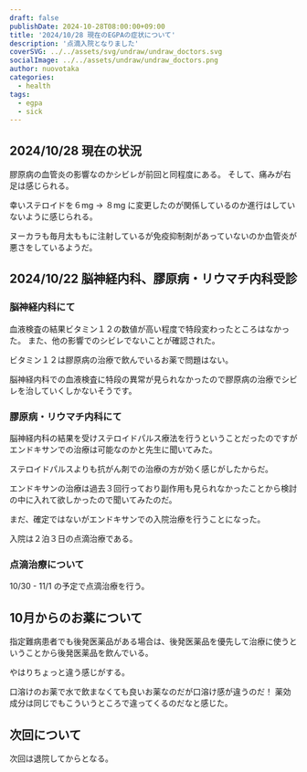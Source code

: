 ```yaml
---
draft: false
publishDate: 2024-10-28T08:00:00+09:00
title: '2024/10/28 現在のEGPAの症状について'
description: '点滴入院となりました'
coverSVG: ../../assets/svg/undraw/undraw_doctors.svg
socialImage: ../../assets/undraw/undraw_doctors.png
author: nuovotaka
categories:
  - health
tags:
  - egpa
  - sick
---
```


## 2024/10/28 現在の状況

膠原病の血管炎の影響なのかシビレが前回と同程度にある。
そして、痛みが右足は感じられる。

幸いステロイドを６mg -> ８mg に変更したのが関係しているのか進行はしていないように感じられる。

ヌーカラも毎月太ももに注射しているが免疫抑制剤があっていないのか血管炎が悪さをしているようだ。

## 2024/10/22 脳神経内科、膠原病・リウマチ内科受診

### 脳神経内科にて

血液検査の結果ビタミン１２の数値が高い程度で特段変わったところはなかった。
また、他の影響でのシビレでないことが確認された。

ビタミン１２は膠原病の治療で飲んでいるお薬で問題はない。

脳神経内科での血液検査に特段の異常が見られなかったので膠原病の治療でシビレを治していくしかないそうです。

### 膠原病・リウマチ内科にて

脳神経内科の結果を受けステロイドパルス療法を行うということだったのですがエンドキサンでの治療は可能なのかと先生に聞いてみた。

ステロイドパルスよりも抗がん剤での治療の方が効く感じがしたからだ。

エンドキサンの治療は過去３回行っており副作用も見られなかったことから検討の中に入れて欲しかったので聞いてみたのだ。

まだ、確定ではないがエンドキサンでの入院治療を行うことになった。

入院は２泊３日の点滴治療である。

### 点滴治療について

10/30 - 11/1 の予定で点滴治療を行う。

## 10月からのお薬について

指定難病患者でも後発医薬品がある場合は、後発医薬品を優先して治療に使うということから後発医薬品を飲んでいる。

やはりちょっと違う感じがする。

口溶けのお薬で水で飲まなくても良いお薬なのだが口溶け感が違うのだ！
薬効成分は同じでもこういうところで違ってくるのだなと感じた。

## 次回について

次回は退院してからとなる。
